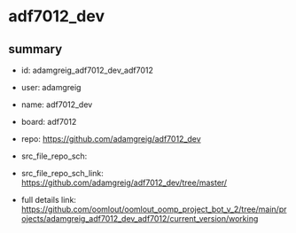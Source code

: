 # adf7012_dev
 
## summary 
* id: adamgreig_adf7012_dev_adf7012
* user: adamgreig
* name: adf7012_dev
* board: adf7012
* repo: https://github.com/adamgreig/adf7012_dev



* src_file_repo_sch: 
* src_file_repo_sch_link: https://github.com/adamgreig/adf7012_dev/tree/master/
* full details link: https://github.com/oomlout/oomlout_oomp_project_bot_v_2/tree/main/projects/adamgreig_adf7012_dev_adf7012/current_version/working  







